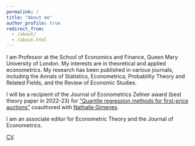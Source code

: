 ```yaml
---
permalink: /
title: "About me"
author_profile: true
redirect_from: 
  - /about/
  - /about.html
---
```


I am Professor at the School of Economics and Finance, Queen Mary University of London. My interests are in theoretical and applied econometrics. My research has been published in various journals, including the Annals of Statistics, Econometrica, Probability Theory and Related Fields, and the Review of Economic Studies.

I will be a recipient of the Journal of Econometrics Zellner award (best theory paper in 2022-23) for ["Quantile regression methods for first-price auctions"](https://www.sciencedirect.com/science/article/abs/pii/S0304407621001524) coauthored with [Nathalie Gimenes](https://sites.google.com/view/nathaliegimenes).

I am an associate editor for Econometric Theory and the Journal of Econometrics.

[CV](../assets/CV202401_EG.pdf).
